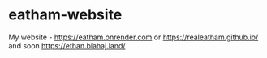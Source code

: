 # eatham-website
My website - https://eatham.onrender.com or https://realeatham.github.io/ and soon https://ethan.blahaj.land/
